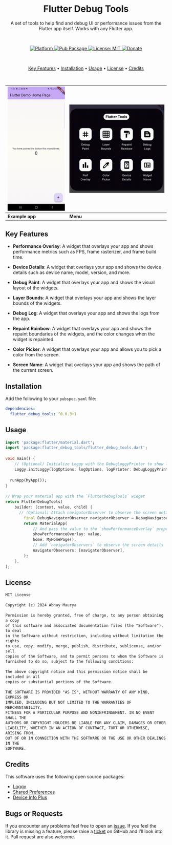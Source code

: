 <h1 align="center">Flutter Debug Tools</h1>

<p align="center">A set of tools to help find and debug UI or performance issues from the Flutter app itself. Works with any Flutter app.
</p><br>

<p align="center">
  <a href="https://flutter.dev">
    <img src="https://img.shields.io/badge/Platform-Flutter-02569B?logo=flutter"
      alt="Platform" />
  </a>
  <a href="https://pub.dartlang.org/packages/flutter_debug_tools">
    <img src="https://img.shields.io/pub/v/flutter_debug_tools.svg"
      alt="Pub Package" />
  </a>
  <a href="https://opensource.org/licenses/MIT">
    <img src="https://img.shields.io/github/license/aagarwal1012/animated-text-kit?color=red"
      alt="License: MIT" />
  </a>
  <a href="https://www.paypal.me/codenameakshay">
    <img src="https://img.shields.io/badge/Donate-PayPal-00457C?logo=paypal"
      alt="Donate" />
  </a>
</p><br>

<p align="center">
  <a href="#key-features">Key Features</a> •
  <a href="#installation">Installation</a> •
  <a href="#usage">Usage</a> •
  <a href="#license">License</a> •
  <a href="#credits">Credits</a>
</p><br>

| ![Example](https://raw.githubusercontent.com/LiquidatorCoder/flutter_debug_tools/main/screenshots/demo.gif) | ![menu](screenshots/image.png) |
| ----------------------------------------------------------------------------------------------------------- | ------------------------------ |
| **Example app**                                                                                             | **Menu**                       |

## Key Features

- **Performance Overlay**: A widget that overlays your app and shows performance metrics such as FPS, frame rasterizer, and frame build time.

- **Device Details**: A widget that overlays your app and shows the device details such as device name, model, version, and more.

- **Debug Paint**: A widget that overlays your app and shows the visual layout of the widgets.

- **Layer Bounds**: A widget that overlays your app and shows the layer bounds of the widgets.

- **Debug Log**: A widget that overlays your app and shows the logs from the app.

- **Repaint Rainbow**: A widget that overlays your app and shows the repaint boundaries of the widgets, and the color changes when the widget is repainted.

- **Color Picker**: A widget that overlays your app and allows you to pick a color from the screen.

- **Screen Name**: A widget that overlays your app and shows the path of the current screen.

## Installation

Add the following to your `pubspec.yaml` file:

```yaml
dependencies:
  flutter_debug_tools: ^0.0.3+1
```

## Usage

```dart
import 'package:flutter/material.dart';
import 'package:flutter_debug_tools/flutter_debug_tools.dart';

void main() {
    // (Optional) Initialize Loggy with the DebugLoggyPrinter to show logs in the Debug Log
    Loggy.initLoggy(logOptions: logOptions, logPrinter: DebugLoggyPrinter());

  runApp(MyApp());
}

// Wrap your material app with the `FlutterDebugTools` widget
return FlutterDebugTools(
    builder: (context, value, child) {
      // (Optional) Attach navigatorObserver to observe the screen details
        final DebugNavigatorObserver navigatorObserver = DebugNavigatorObserver();
        return MaterialApp(
            // And pass the value to the `showPerformanceOverlay` property
            showPerformanceOverlay: value,
            home: MyHomePage(),
            // Add `navigatorObservers` to observe the screen details
            navigatorObservers: [navigatorObserver],
        );
    },
);


```

## License

```
MIT License

Copyright (c) 2024 Abhay Maurya

Permission is hereby granted, free of charge, to any person obtaining a copy
of this software and associated documentation files (the "Software"), to deal
in the Software without restriction, including without limitation the rights
to use, copy, modify, merge, publish, distribute, sublicense, and/or sell
copies of the Software, and to permit persons to whom the Software is
furnished to do so, subject to the following conditions:

The above copyright notice and this permission notice shall be included in all
copies or substantial portions of the Software.

THE SOFTWARE IS PROVIDED "AS IS", WITHOUT WARRANTY OF ANY KIND, EXPRESS OR
IMPLIED, INCLUDING BUT NOT LIMITED TO THE WARRANTIES OF MERCHANTABILITY,
FITNESS FOR A PARTICULAR PURPOSE AND NONINFRINGEMENT. IN NO EVENT SHALL THE
AUTHORS OR COPYRIGHT HOLDERS BE LIABLE FOR ANY CLAIM, DAMAGES OR OTHER
LIABILITY, WHETHER IN AN ACTION OF CONTRACT, TORT OR OTHERWISE, ARISING FROM,
OUT OF OR IN CONNECTION WITH THE SOFTWARE OR THE USE OR OTHER DEALINGS IN THE
SOFTWARE.
```

## Credits

This software uses the following open source packages:

- [Loggy](https://pub.dev/packages/loggy)
- [Shared Preferences](https://pub.dev/packages/shared_preferences)
- [Device Info Plus](https://pub.dev/packages/device_info_plus)

## Bugs or Requests

If you encounter any problems feel free to open an [issue](https://github.com/LiquidatorCoder/flutter_debug_tools/issues/new?template=bug_report.md). If you feel the library is missing a feature, please raise a [ticket](https://github.com/LiquidatorCoder/flutter_debug_tools/issues/new?template=feature_request.md) on GitHub and I'll look into it. Pull request are also welcome.
